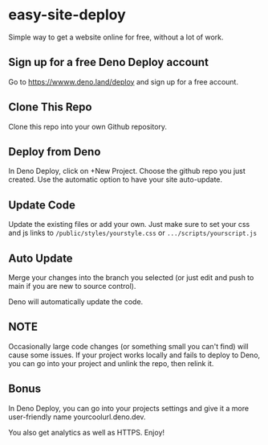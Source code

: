 # easy-site-deploy
Simple way to get a website online for free, without a lot of work. 


## Sign up for a free Deno Deploy account
Go to https://wwww.deno.land/deploy and sign up for a free account.

## Clone This Repo
Clone this repo into your own Github repository.

## Deploy from Deno
In Deno Deploy, click on +New Project.  Choose the github repo you just created. 
Use the automatic option to have your site auto-update.

## Update Code
Update the existing files or add your own. Just make sure to set your css and js links 
to 
```/public/styles/yourstyle.css``` 
or 
```.../scripts/yourscript.js```

## Auto Update
Merge your changes into the branch you selected (or just edit and push to main if you are new to 
source control). 

Deno will automatically update the code. 

## NOTE
Occasionally large code changes (or something small you can't find) will cause some issues. 
If your project works locally and fails to deploy to Deno, you can go into your project
and unlink the repo, then relink it. 

## Bonus
In Deno Deploy, you can go into your projects settings and give it a more user-friendly name
yourcoolurl.deno.dev.

You also get analytics as well as HTTPS.   Enjoy!
